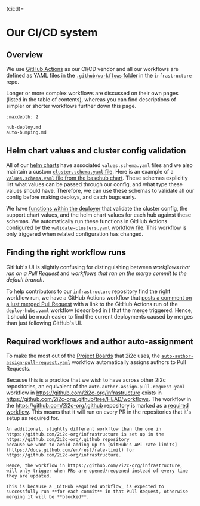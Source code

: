 (cicd)=
# Our CI/CD system

## Overview

We use [GitHub Actions](https://docs.github.com/en/actions) as our CI/CD vendor and all our workflows are defined as YAML files in the [`.github/workflows` folder](https://github.com/2i2c-org/infrastructure/tree/main/.github/workflows) in the `infrastructure` repo.

Longer or more complex workflows are discussed on their own pages (listed in the table of contents), whereas you can find descriptions of simpler or shorter workflows further down this page.

```{toctree}
:maxdepth: 2

hub-deploy.md
auto-bumping.md
```

## Helm chart values and cluster config validation

All of our [helm charts](https://github.com/2i2c-org/infrastructure/tree/HEAD/helm-charts) have associated `values.schema.yaml` files and we also maintain a custom [`cluster.schema.yaml` file](https://github.com/2i2c-org/infrastructure/blob/HEAD/shared/deployer/cluster.schema.yaml).
Here is an example of a [`values.schema.yaml` file from the basehub chart](https://github.com/2i2c-org/infrastructure/blob/HEAD/helm-charts/basehub/values.schema.yaml).
These schemas explicitly list what values can be passed through our config, and what type these values should have.
Therefore, we can use these schemas to validate all our config before making deploys, and catch bugs early.

We have [functions within the deployer](https://github.com/2i2c-org/infrastructure/blob/HEAD/deployer/__main__.py#L213-L302) that validate the cluster config, the support chart values, and the helm chart values for each hub against these schemas.
We automatically run these functions in GitHub Actions configured by the [`validate-clusters.yaml` workflow file](https://github.com/2i2c-org/infrastructure/blob/main/.github/workflows/validate-clusters.yaml).
This workflow is only triggered when related configuration has changed.

## Finding the right workflow runs

GitHub's UI is slightly confusing for distinguishing between _workflows that ran on a Pull Request_ and _workflows that ran on the merge commit to the default branch_.

To help contributors to our `infrastructure` repository find the right workflow run, we have a GitHub Actions workflow that [posts a comment on a just merged Pull Request](https://github.com/2i2c-org/infrastructure/blob/HEAD/.github/workflows/comment-test-link-merged-pr.yaml) with a link to the GitHub Actions run of the `deploy-hubs.yaml` workflow (described in [](cicd/hub)) that the merge triggered.
Hence, it should be much easier to find the current deployments caused by merges than just following GitHub's UI.

## Required workflows and author auto-assignment

To make the most out of the [Project Boards](https://github.com/orgs/2i2c-org/projects) that 2i2c uses, the [`auto-author-assign-pull-request.yaml`](https://github.com/2i2c-org/infrastructure/blob/main/.github/workflows/auto-author-assign-pull-request.yaml) workflow automatically assigns authors to Pull Requests.

Because this is a practice that we wish to have across other 2i2c repositories, an equivalent of the `auto-author-assign-pull-request.yaml` workflow in https://github.com/2i2c-org/infrastructure exists in https://github.com/2i2c-org/.github/tree/HEAD/workflows. The workflow in the https://github.com/2i2c-org/.github repository is marked as a [required workflow](https://docs.github.com/en/actions/using-workflows/required-workflows). This means that it will run on every PR in the repositories that it's setup as required for.

```{note}
An additional, slightly different workflow than the one in https://github.com/2i2c-org/infrastructure is set up in the https://github.com/2i2c-org/.github repository
because we want to avoid adding up to [GitHub's API rate limits](https://docs.github.com/en/rest/rate-limit) for https://github.com/2i2c-org/infrastructure.

Hence, the workflow in https://github.com/2i2c-org/infrastructure, will only trigger when PRs are opened/reopened instead of every time they are updated.

This is because a _GitHub Required Workflow_ is expected to successfully run **for each commit** in that Pull Request, otherwise merging it will be **blocked**.
```
